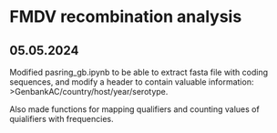 # FMDV recombination analysis

## 05.05.2024

Modified pasring_gb.ipynb to be able to extract fasta file with coding sequences, and modify a header to contain valuable information: >GenbankAC/country/host/year/serotype.

Also made functions for mapping qualifiers and counting values of quialifiers with frequencies.
